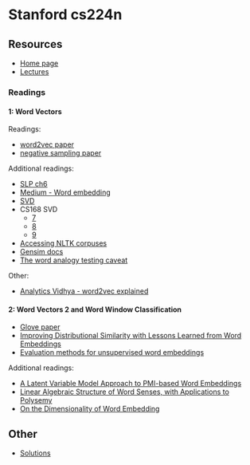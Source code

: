 # Stanford cs224n

## Resources

- [Home page](https://web.stanford.edu/class/archive/cs/cs224n/cs224n.1214/)
- [Lectures](https://www.youtube.com/playlist?list=PLoROMvodv4rOSH4v6133s9LFPRHjEmbmJ)

### Readings

#### 1: Word Vectors 

Readings:
- [word2vec paper](https://arxiv.org/pdf/1301.3781.pdf)
- [negative sampling paper](http://papers.nips.cc/paper/5021-distributed-representations-of-words-and-phrases-and-their-compositionality.pdf)

Additional readings:
- [SLP ch6](https://web.stanford.edu/~jurafsky/slp3/6.pdf)
- [Medium - Word embedding](https://medium.com/data-science-group-iitr/word-embedding-2d05d270b285)
- [SVD](https://davetang.org/file/Singular_Value_Decomposition_Tutorial.pdf)
- CS168 SVD
    - [7](https://web.stanford.edu/class/cs168/l/l7.pdf)
    - [8](http://theory.stanford.edu/~tim/s15/l/l8.pdf)
    - [9](https://web.stanford.edu/class/cs168/l/l9.pdf)
- [Accessing NLTK corpuses](https://www.nltk.org/book/ch02.html)
- [Gensim docs](https://radimrehurek.com/gensim/models/keyedvectors.html#gensim.models.keyedvectors.FastTextKeyedVectors.most_similar)
- [The word analogy testing caveat](https://aclanthology.org/N18-2039.pdf)

Other:
- [Analytics Vidhya - word2vec explained](https://medium.com/analytics-vidhya/maths-behind-word2vec-explained-38d74f32726b)


#### 2: Word Vectors 2 and Word Window Classification

- [Glove paper](https://nlp.stanford.edu/pubs/glove.pdf)
- [Improving Distributional Similarity with Lessons Learned from Word Embeddings](https://aclanthology.org/Q15-1016)
- [Evaluation methods for unsupervised word embeddings](https://aclanthology.org/D15-1036)

Additional readings:
- [A Latent Variable Model Approach to PMI-based Word Embeddings](https://aclanthology.org/Q16-1028/)
- [Linear Algebraic Structure of Word Senses, with Applications to Polysemy](https://transacl.org/ojs/index.php/tacl/article/viewFile/1346/320)
- [On the Dimensionality of Word Embedding](https://proceedings.neurips.cc/paper/2018/file/b534ba68236ba543ae44b22bd110a1d6-Paper.pdf)

## Other

- [Solutions](https://github.com/fullpower/CS224N-2022)
